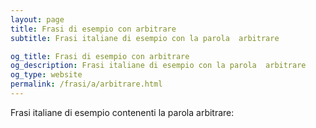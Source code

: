 ```yaml
---
layout: page
title: Frasi di esempio con arbitrare 
subtitle: Frasi italiane di esempio con la parola  arbitrare

og_title: Frasi di esempio con arbitrare 
og_description: Frasi italiane di esempio con la parola  arbitrare
og_type: website
permalink: /frasi/a/arbitrare.html
---
```


Frasi italiane di esempio contenenti la parola arbitrare:


